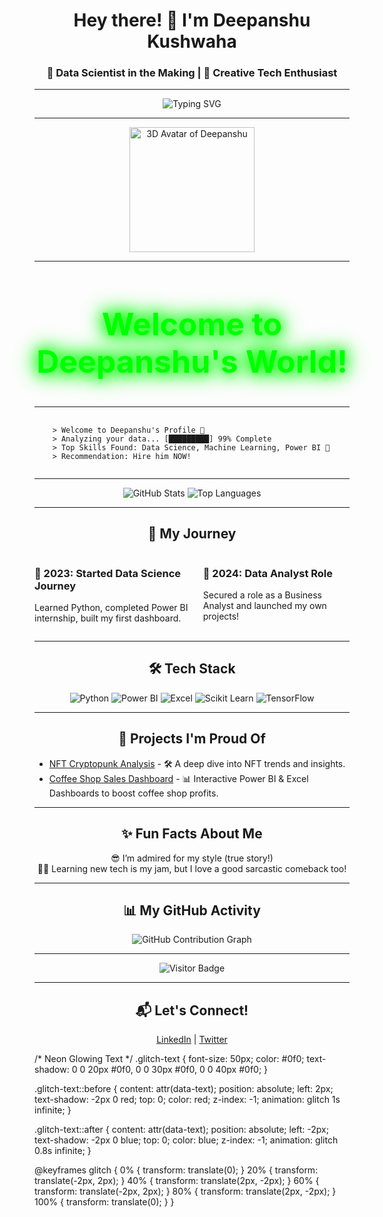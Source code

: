 <!-- START: Catchy Header -->
<h1 align="center">Hey there! 👋 I'm Deepanshu Kushwaha</h1>
<h3 align="center">🚀 Data Scientist in the Making | 🎨 Creative Tech Enthusiast</h3>

---

<!-- Animated Typing SVG -->
<p align="center">
  <img src="https://readme-typing-svg.herokuapp.com?font=Fira+Code&size=24&pause=1000&color=F78C6C&width=435&lines=Data+Science+Enthusiast;Business+Analyst;Lifelong+Learner" alt="Typing SVG">
</p>

---

<!-- 3D Avatar -->
<p align="center">
  <img src="https://your-avatar-url.com" width="200" height="200" alt="3D Avatar of Deepanshu">
</p>

---

<!-- Glitch Text with Neon Effect -->
<h2 align="center" class="glitch-text" style="font-size:50px; color: #0f0; text-shadow: 0 0 20px #0f0, 0 0 30px #0f0, 0 0 40px #0f0;">
  Welcome to Deepanshu's World!
</h2>

---

<!-- Console-like Interface -->
<pre>
    <code>
    > Welcome to Deepanshu's Profile 🚀
    > Analyzing your data... [█████████] 99% Complete 
    > Top Skills Found: Data Science, Machine Learning, Power BI 🧠
    > Recommendation: Hire him NOW!
    </code>
</pre>

---

<!-- GitHub Stats -->
<p align="center">
  <img src="https://github-readme-stats.vercel.app/api?username=your-username&show_icons=true&theme=radical" alt="GitHub Stats">
  <img src="https://github-readme-stats.vercel.app/api/top-langs/?username=your-username&layout=compact&theme=radical" alt="Top Languages">
</p>

---

<!-- Roadmap Section -->
<h2 align="center">🚀 My Journey</h2>
<div style="display: flex; justify-content: center; gap: 20px;">
  <div>
    <h3>📍 2023: Started Data Science Journey</h3>
    <p>Learned Python, completed Power BI internship, built my first dashboard.</p>
  </div>
  <div>
    <h3>🚀 2024: Data Analyst Role</h3>
    <p>Secured a role as a Business Analyst and launched my own projects!</p>
  </div>
</div>

---

<!-- Skills Section with Icons -->
<h2 align="center">🛠 Tech Stack</h2>
<p align="center">
  <img src="https://img.shields.io/badge/-Python-3776AB?logo=python&logoColor=white" alt="Python">
  <img src="https://img.shields.io/badge/-Power_BI-F2C811?logo=powerbi&logoColor=black" alt="Power BI">
  <img src="https://img.shields.io/badge/-Excel-217346?logo=microsoftexcel&logoColor=white" alt="Excel">
  <img src="https://img.shields.io/badge/-Scikit_Learn-F7931E?logo=scikit-learn&logoColor=white" alt="Scikit Learn">
  <img src="https://img.shields.io/badge/-TensorFlow-FF6F00?logo=tensorflow&logoColor=white" alt="TensorFlow">
</p>

---

<!-- Projects Section -->
<h2 align="center">🚀 Projects I'm Proud Of</h2>
<p align="center">
  <ul>
    <li><a href="https://deepanshu-analyst.github.io/NFT-Cryptopunk_Analysis/">NFT Cryptopunk Analysis</a> - 🛠 A deep dive into NFT trends and insights.</li>
    <li><a href="https://github.com/your-repo-link">Coffee Shop Sales Dashboard</a> - 📊 Interactive Power BI & Excel Dashboards to boost coffee shop profits.</li>
  </ul>
</p>

---

<!-- Fun Facts Section -->
<h2 align="center">✨ Fun Facts About Me</h2>
<p align="center">
  😎 I’m admired for my style (true story!)<br>
  🏋️‍♂️ Learning new tech is my jam, but I love a good sarcastic comeback too!<br>
</p>

---

<!-- Contribution Graph -->
<h2 align="center">📊 My GitHub Activity</h2>
<p align="center">
  <img src="https://activity-graph.herokuapp.com/graph?username=your-username&theme=dracula" alt="GitHub Contribution Graph">
</p>

---

<!-- Visitors Counter -->
<p align="center">
  <img src="https://visitor-badge.laobi.icu/badge?page_id=your-username.your-username" alt="Visitor Badge">
</p>

---

<!-- Connect Section -->
<h2 align="center">📬 Let's Connect!</h2>
<p align="center">
  <a href="https://www.linkedin.com/in/your-profile/">LinkedIn</a> | <a href="https://twitter.com/your-handle">Twitter</a>
</p>
/* Neon Glowing Text */
.glitch-text {
  font-size: 50px;
  color: #0f0;
  text-shadow: 0 0 20px #0f0, 0 0 30px #0f0, 0 0 40px #0f0;
}

.glitch-text::before {
  content: attr(data-text);
  position: absolute;
  left: 2px;
  text-shadow: -2px 0 red;
  top: 0;
  color: red;
  z-index: -1;
  animation: glitch 1s infinite;
}

.glitch-text::after {
  content: attr(data-text);
  position: absolute;
  left: -2px;
  text-shadow: -2px 0 blue;
  top: 0;
  color: blue;
  z-index: -1;
  animation: glitch 0.8s infinite;
}

@keyframes glitch {
  0% { transform: translate(0); }
  20% { transform: translate(-2px, 2px); }
  40% { transform: translate(2px, -2px); }
  60% { transform: translate(-2px, 2px); }
  80% { transform: translate(2px, -2px); }
  100% { transform: translate(0); }
}
